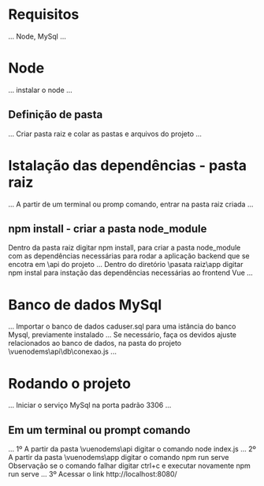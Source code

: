 # Requisitos
...
Node, MySql
...

# Node
...
instalar o node
...
 ## Definição de pasta
...
Criar pasta raiz e colar as pastas e arquivos do projeto
...
# Istalação das dependências - pasta raiz
...
A partir de um terminal ou promp comando, entrar na pasta raiz criada
...
## npm install - criar a pasta node_module 
Dentro da pasta raiz digitar npm install, para criar a pasta node_module com as dependências necessárias para rodar a aplicação backend que se encotra em \api do projeto 
...
Dentro do diretório \pasata raiz\app digitar npm instal para instação das dependências necessárias ao frontend Vue
...
# Banco de dados MySql
...
Importar o banco de dados caduser.sql para uma istância do banco Mysql, previamente
instalado
...
Se necessário, faça os devidos ajuste relacionados ao banco de dados, na pasta do projeto
\vuenodems\api\db\conexao.js
...
# Rodando o projeto
...
Iniciar o serviço MySql na porta padrão 3306
...
## Em um terminal ou prompt comando
...
1º A partir da pasta \vuenodems\api digitar o comando node index.js
...
2º A partir da pasta \vuenodems\app digitar o comando npm run serve
Observação se o comando falhar digitar ctrl+c e executar novamente npm run serve
...
3º Acessar o link http://localhost:8080/
